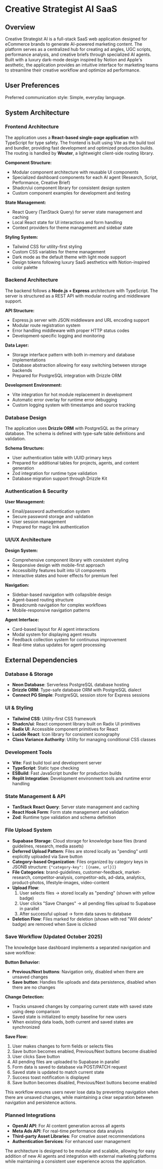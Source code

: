 # Creative Strategist AI SaaS

## Overview

Creative Strategist AI is a full-stack SaaS web application designed for eCommerce brands to generate AI-powered marketing content. The platform serves as a centralized hub for creating ad angles, UGC scripts, performance analysis, and creative briefs through specialized AI agents. Built with a luxury dark-mode design inspired by Notion and Apple's aesthetic, the application provides an intuitive interface for marketing teams to streamline their creative workflow and optimize ad performance.

## User Preferences

Preferred communication style: Simple, everyday language.

## System Architecture

### Frontend Architecture
The application uses a **React-based single-page application** with TypeScript for type safety. The frontend is built using Vite as the build tool and bundler, providing fast development and optimized production builds. The routing is handled by **Wouter**, a lightweight client-side routing library.

**Component Structure:**
- Modular component architecture with reusable UI components
- Specialized dashboard components for each AI agent (Research, Script, Performance, Creative Brief)
- Shadcn/ui component library for consistent design system
- Custom component examples for development and testing

**State Management:**
- React Query (TanStack Query) for server state management and caching
- Local React state for UI interactions and form handling
- Context providers for theme management and sidebar state

**Styling System:**
- Tailwind CSS for utility-first styling
- Custom CSS variables for theme management
- Dark mode as the default theme with light mode support
- Design tokens following luxury SaaS aesthetics with Notion-inspired color palette

### Backend Architecture
The backend follows a **Node.js + Express** architecture with TypeScript. The server is structured as a REST API with modular routing and middleware support.

**API Structure:**
- Express.js server with JSON middleware and URL encoding support
- Modular route registration system
- Error handling middleware with proper HTTP status codes
- Development-specific logging and monitoring

**Data Layer:**
- Storage interface pattern with both in-memory and database implementations
- Database abstraction allowing for easy switching between storage backends
- Prepared for PostgreSQL integration with Drizzle ORM

**Development Environment:**
- Vite integration for hot module replacement in development
- Automatic error overlay for runtime error debugging
- Custom logging system with timestamps and source tracking

### Database Design
The application uses **Drizzle ORM** with PostgreSQL as the primary database. The schema is defined with type-safe table definitions and validation.

**Schema Structure:**
- User authentication table with UUID primary keys
- Prepared for additional tables for projects, agents, and content generation
- Zod integration for runtime type validation
- Database migration support through Drizzle Kit

### Authentication & Security
**User Management:**
- Email/password authentication system
- Secure password storage and validation
- User session management
- Prepared for magic link authentication

### UI/UX Architecture
**Design System:**
- Comprehensive component library with consistent styling
- Responsive design with mobile-first approach
- Accessibility features built into UI components
- Interactive states and hover effects for premium feel

**Navigation:**
- Sidebar-based navigation with collapsible design
- Agent-based routing structure
- Breadcrumb navigation for complex workflows
- Mobile-responsive navigation patterns

**Agent Interface:**
- Card-based layout for AI agent interactions
- Modal system for displaying agent results
- Feedback collection system for continuous improvement
- Real-time status updates for agent processing

## External Dependencies

### Database & Storage
- **Neon Database**: Serverless PostgreSQL database hosting
- **Drizzle ORM**: Type-safe database ORM with PostgreSQL dialect
- **Connect PG Simple**: PostgreSQL session store for Express sessions

### UI & Styling
- **Tailwind CSS**: Utility-first CSS framework
- **Shadcn/ui**: React component library built on Radix UI primitives
- **Radix UI**: Accessible component primitives for React
- **Lucide React**: Icon library for consistent iconography
- **Class Variance Authority**: Utility for managing conditional CSS classes

### Development Tools
- **Vite**: Fast build tool and development server
- **TypeScript**: Static type checking
- **ESBuild**: Fast JavaScript bundler for production builds
- **Replit Integration**: Development environment tools and runtime error handling

### State Management & API
- **TanStack React Query**: Server state management and caching
- **React Hook Form**: Form state management and validation
- **Zod**: Runtime type validation and schema definition

### File Upload System
- **Supabase Storage**: Cloud storage for knowledge base files (brand guidelines, research, media assets)
- **Deferred Upload Pattern**: Files are stored locally as "pending" until explicitly uploaded via Save button
- **Category-based Organization**: Files organized by category keys in JSONB structure: `{"category-key": [{name, url}]}`
- **File Categories**: brand-guidelines, customer-feedback, market-research, competitor-analysis, competitor-ads, ad-data, analytics, product-photos, lifestyle-images, video-content
- **Upload Flow**: 
  1. User selects files → stored locally as "pending" (shown with yellow badge)
  2. User clicks "Save Changes" → all pending files upload to Supabase in parallel
  3. After successful upload → form data saves to database
- **Deletion Flow**: Files marked for deletion (shown with red "Will delete" badge) are removed when Save is clicked

### Save Workflow (Updated October 2025)
The knowledge base dashboard implements a separated navigation and save workflow:

**Button Behavior:**
- **Previous/Next buttons**: Navigation only, disabled when there are unsaved changes
- **Save button**: Handles file uploads and data persistence, disabled when there are no changes

**Change Detection:**
- Tracks unsaved changes by comparing current state with saved state using deep comparison
- Saved state is initialized to empty baseline for new users
- When existing data loads, both current and saved states are synchronized

**Save Flow:**
1. User makes changes to form fields or selects files
2. Save button becomes enabled, Previous/Next buttons become disabled
3. User clicks Save button
4. All pending files are uploaded to Supabase in parallel
5. Form data is saved to database via POST/PATCH request
6. Saved state is updated to match current state
7. Success toast notification is displayed
8. Save button becomes disabled, Previous/Next buttons become enabled

This workflow ensures users never lose data by preventing navigation when there are unsaved changes, while maintaining a clear separation between navigation and persistence actions.

### Planned Integrations
- **OpenAI API**: For AI content generation across all agents
- **Meta Ads API**: For real-time performance data analysis
- **Third-party Asset Libraries**: For creative asset recommendations
- **Authentication Services**: For enhanced user management

The architecture is designed to be modular and scalable, allowing for easy addition of new AI agents and integration with external marketing platforms while maintaining a consistent user experience across the application.
